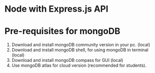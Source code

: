 # Node with Express.js API

# Pre-requisites for mongoDB
1. Download and install mongoDB community version in your pc. (local)
2. Download and install mongoDB shell, for using mongoDB in terminal (local)
3. Download and install mongoDB compass for GUI (local)
4. Use mongoDB atlas for cloud version (recommended for students).

